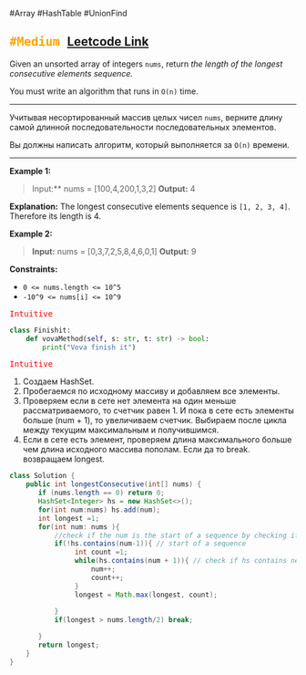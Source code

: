  #Array #HashTable #UnionFind

<kbd><span style="color:orange;">#Medium</span> </kbd>
[Leetcode Link](https://leetcode.com/problems/longest-consecutive-sequence/description/)
---
Given an unsorted array of integers `nums`, return _the length of the longest consecutive elements sequence._

You must write an algorithm that runs in `O(n)` time.

---
Учитывая несортированный массив целых чисел `nums`, верните длину самой длинной последовательности последовательных элементов.

Вы должны написать алгоритм, который выполняется за `O(n)` времени.

---
**Example 1:**

>Input:** nums = [100,4,200,1,3,2]
>**Output:** 4

**Explanation:** The longest consecutive elements sequence is `[1, 2, 3, 4]`. Therefore its length is 4.


**Example 2:**

>**Input:** nums = [0,3,7,2,5,8,4,6,0,1]
>**Output:** 9

**Constraints:**

- `0 <= nums.length <= 10^5`
- `-10^9 <= nums[i] <= 10^9`


<kbd><span style="color:red;"> Intuitive</span></kbd>



```Python
class Finishit:
    def vovaMethod(self, s: str, t: str) -> bool:
        print("Vova finish it")

```

<kbd><span style="color:red;"> Intuitive</span></kbd>

1. Создаем HashSet.
2. Пробегаемся по исходному массиву и добавляем все элементы.
3. Проверяем если в сете нет элемента на один меньше рассматриваемого, то счетчик равен 1. И пока в сете есть элементы больше (num + 1), то увеличиваем счетчик. Выбираем после цикла между текущим максимальным и получившимся.
4. Если в сете есть элемент, проверяем длина максимального больше чем длина исходного массива пополам. Если да то break. возвращаем longest.

```java
class Solution {
    public int longestConsecutive(int[] nums) {
       if (nums.length == 0) return 0;
       HashSet<Integer> hs = new HashSet<>();
       for(int num:nums) hs.add(num);
       int longest =1;
       for(int num: nums ){
           //check if the num is the start of a sequence by checking if left exists
           if(!hs.contains(num-1)){ // start of a sequence
                int count =1;
                while(hs.contains(num + 1)){ // check if hs contains next no.
                    num++;
                    count++;
                }
                longest = Math.max(longest, count);
                
           }
           if(longest > nums.length/2) break;

       }
       return longest;
    }
}
```